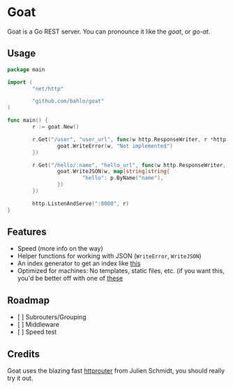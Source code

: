 # Goat

Goat is a Go REST server. You can pronounce it like the _goat_, or
_go-at_.

## Usage
```go
package main

import (
        "net/http"

        "github.com/bahlo/goat"
)

func main() {
        r := goat.New()

        r.Get("/user", "user_url", func(w http.ResponseWriter, r *http.Request, p httprouter.Params) {
                goat.WriteError(w, "Not implemented")
        })

        r.Get("/hello/:name", "hello_url", func(w http.ResponseWriter, r *http.Request, p httprouter.Params) {
                goat.WriteJSON(w, map[string]string{
                        "hello": p.ByName("name"),
                })
        })

        http.ListenAndServe(":8080", r)
}
```

## Features
* Speed (more info on the way)
* Helper functions for working with JSON (`WriteError`, `WriteJSON`)
* An index generator to get an index like [this](https://api.github.com/)
* Optimized for machines: No templates, static files, etc. (if you want this,
  you'd be better off with one of
  [these](https://github.com/avelino/awesome-go#web-frameworks)

## Roadmap
- [ ] Subrouters/Grouping
- [ ] Middleware
- [ ] Speed test

## Credits
Goat uses the blazing fast
[httprouter](https://github.com/julienschmidt/httprouter) from Julien Schmidt,
you should really try it out.


